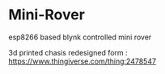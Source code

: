 # Mini-Rover
 esp8266 based blynk controlled mini rover
 
 
 3d printed chasis redesigned form : https://www.thingiverse.com/thing:2478547
 

